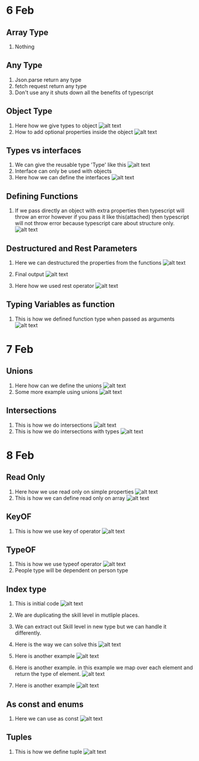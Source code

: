 # 6 Feb

## Array Type

1. Nothing

## Any Type

1. Json.parse return any type
2. fetch request return any type
3. Don't use any it shuts down all the benefits of typescript

## Object Type

1. Here how we give types to object
   ![alt text](image.png)
2. How to add optional properties inside the object
   ![alt text](image-1.png)

## Types vs interfaces

1. We can give the reusable type 'Type' like this
   ![alt text](image-2.png)
2. Interface can only be used with objects
3. Here how we can define the interfaces
   ![alt text](image-3.png)

## Defining Functions

1. If we pass directly an object with extra properties then typescript will throw an error however if you pass it like this(attached) then typescript will not throw error because typescript care about structure only.
   ![alt text](image-4.png)

## Destructured and Rest Parameters

1. Here we can destructured the properties from the functions
   ![alt text](image-5.png)

2. Final output
   ![alt text](image-6.png)

3. Here how we used rest operator
   ![alt text](image-7.png)

## Typing Variables as function

1. This is how we defined function type when passed as arguments
   ![alt text](image-8.png)

# 7 Feb

## Unions

1. Here how can we define the unions
   ![alt text](image-9.png)
2. Some more example using unions
   ![alt text](image-10.png)

## Intersections

1. This is how we do intersections
   ![alt text](image-11.png)
2. This is how we do intersections with types
   ![alt text](image-12.png)

# 8 Feb

## Read Only

1. Here how we use read only on simple properties
   ![alt text](image-13.png)
2. This is how we can define read only on array
   ![alt text](image-14.png)

## KeyOF

1. This is how we use key of operator
   ![alt text](image-15.png)

## TypeOF

1. This is how we use typeof operator
   ![alt text](image-16.png)
2. People type will be dependent on person type

## Index type

1. This is initial code
   ![alt text](image-17.png)
2. We are duplicating the skill level in mutliple places.
3. We can extract out Skill level in new type but we can handle it differently.
4. Here is the way we can solve this
   ![alt text](image-18.png)
5. Here is another example
   ![alt text](image-19.png)

6. Here is another example. in this example we map over each element and return the type of element.
   ![alt text](image-20.png)

7. Here is another example
   ![alt text](image-21.png)

## As const and enums

1. Here we can use as const
   ![alt text](image-22.png)

## Tuples

1. This is how we define tuple
   ![alt text](image-23.png)
